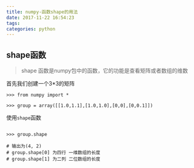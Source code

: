 ```yaml
---
title: numpy-函数shape的用法
date: 2017-11-22 16:54:23
tags:
categories: python
---
```


## shape函数

> shape 函数是numpy包中的函数，它的功能是查看矩阵或者数组的维数

首先我们创建一个3*3的矩阵

```shell
>>> from numpy import *

>>> group = array([[1.0,1.1],[1.0,1.0],[0,0],[0,0.1]])
```

使用`shape`函数

```shell

>>> group.shape

# 输出为(4, 2)
# group.shape[0] 为四行 一维数组的长度
# group.shape[1] 为二列 二位数组的长度
```
